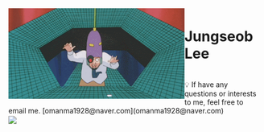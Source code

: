 <a href="https://github.com/js-lee-AI/js-lee-AI">
 <img align="left" src="https://github.com/js-lee-AI/js-lee-AI/blob/master/gifs/Specialist.gif" width=350>
</a>

# Jungseob Lee


<!-- 👻 Hi. I'm 𝑱𝒖𝒏𝒈𝒔𝒆𝒐𝒃 𝑳𝒆𝒆. 
<br>
📚 interested in 𝘕𝘢𝘵𝘶𝘳𝘢𝘭 𝘓𝘢𝘯𝘨𝘶𝘢𝘨𝘦 𝘗𝘳𝘰𝘤𝘦𝘴𝘴𝘪𝘯𝘨

<br>
✍ I am currently majoring in Information and Communication Engineering (ICE)
and minor in Data Science at Dongguk University. 🇰🇷
🌱 [𝓱𝓮𝓻𝓮]() is my cv.
 -->
<br>
💡 If have any questions or interests to me, feel free to email me.
[omanma1928@naver.com](omanma1928@naver.com)

<br>

<a href="https://github.com/js-lee-AI/js-lee-AI">
 <img align="center" src="https://github-readme-stats.vercel.app/api?username=js-lee-ai&show_icons=true&theme=monokai"/>
</a>

<!-- ![my github stats](https://github-readme-stats.vercel.app/api?username=js-lee-ai&show_icons=true&theme=monokai) -->

